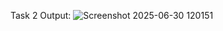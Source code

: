 Task 2 Output:
![Screenshot 2025-06-30 120151](https://github.com/user-attachments/assets/612aea9c-acde-42ee-ad3e-48f0340f1ddb)
